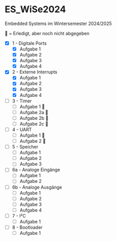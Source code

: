 # ES_WiSe2024
Embedded Systems im Wintersemester 2024/2025

🔎 = Erledigt, aber noch nicht abgegeben

- [x] 1 - Digitale Ports
    - [x] Aufgabe 1
    - [x] Aufgabe 2
    - [x] Aufgabe 3
    - [x] Aufgabe 4
- [x] 2 - Externe Interrupts
    - [x] Aufgabe 1
    - [x] Aufgabe 2
    - [x] Aufgabe 3
    - [x] Aufgabe 4
- [ ] 3 - Timer
    - [ ] Aufgabe 1 🔎
    - [ ] Aufgabe 2a 🔎
    - [ ] Aufgabe 2b 🔎
    - [ ] Aufgabe 2c 🔎
- [ ] 4 - UART
    - [ ] Aufgabe 1 🔎
    - [ ] Aufgabe 2 🔎
- [ ] 5 - Speicher
    - [ ] Aufgabe 1
    - [ ] Aufgabe 2
    - [ ] Aufgabe 3
- [ ] 6a - Analoge Eingänge
    - [ ] Aufgabe 1
    - [ ] Aufgabe 2
- [ ] 6b - Analoge Ausgänge
    - [ ] Aufgabe 1
    - [ ] Aufgabe 2
    - [ ] Aufgabe 3
    - [ ] Aufgabe 4
- [ ] 7 - I²C
    - [ ] Aufgabe 1
- [ ] 8 - Bootloader
    - [ ] Aufgabe 1
